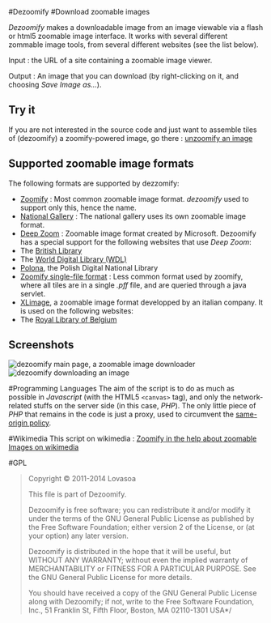 #Dezoomify
#Download zoomable images

_Dezoomify_ makes a downloadable image from an image viewable via a flash or html5 zoomable image interface.
It works with several different zommable image tools, from several different websites (see the list below). 

Input : the URL of a site containing a zoomable image viewer.

Output : An image that you can download (by right-clicking on it, and choosing *Save Image as...*).

## Try it
If you are not interested in the source code and just want to assemble tiles of (dezoomify) a zoomify-powered image, go there : [unzoomify an image](http://ophir.lojkine.free.fr/dezoomify/dezoomify.html)

## Supported zoomable image formats
The following formats are supported by dezzomify:
 * [Zoomify](http://www.zoomify.com/) : Most common zoomable image format. *dezoomify* used to support only this, hence the name.
 * [National Gallery](http://www.nationalgallery.org.uk/) : The national gallery uses its own zoomable image format.
 * [Deep Zoom](http://en.wikipedia.org/wiki/Deep_Zoom) : Zoomable image format created by Microsoft. Dezoomify has a special support for the following websites that use *Deep Zoom*:
  * The [British Library](http://www.bl.uk/)
  * The [World Digital Library (WDL)](http://www.wdl.org/fr/)
  * [Polona](http://polona.pl/), the Polish Digital National Library
 * [Zoomify single-file format](https://github.com/lovasoa/pff-extract/wiki/PFF-file-format) : Less common format used by zoomify, where all tiles are in a single *.pff* file, and are queried through a java servlet.
 * [XLimage](http://www.centrica.it/products/xlimage-2/), a zoomable image format developped by an italian company. It is used on the following websites:
  * The [Royal Library of Belgium](http://kbr.be/)

## Screenshots
![dezoomify main page, a zoomable image downloader](http://pix.toile-libre.org/upload/original/1432804561.png)
![dezoomify downloading an image](http://pix.toile-libre.org/upload/original/1432805025.png)

#Programming Languages
The aim of the script is to do as much as possible in _Javascript_ (with the HTML5 `<canvas>` tag), and only the network-related stuffs on the server side (in this case, _PHP_). The only little piece of _PHP_ that remains in the code is just a proxy, used to circumvent the [same-origin policy](https://developer.mozilla.org/en-US/docs/Web/Security/Same-origin_policy).

#Wikimedia
This script on wikimedia : [Zoomify in the help about zoomable Images on wikimedia](https://secure.wikimedia.org/wikipedia/commons/wiki/Help:Zoomable_images)

#GPL
> Copyright © 2011-2014 Lovasoa
> 
>  This file is part of Dezoomify.
>
>  Dezoomify is free software; you can redistribute it and/or modify
>  it under the terms of the GNU General Public License as published by
>  the Free Software Foundation; either version 2 of the License, or
>  (at your option) any later version.
>
>  Dezoomify is distributed in the hope that it will be useful,
>  but WITHOUT ANY WARRANTY; without even the implied warranty of
>  MERCHANTABILITY or FITNESS FOR A PARTICULAR PURPOSE.  See the
>  GNU General Public License for more details.
> 
>  You should have received a copy of the GNU General Public License
>  along with Dezoomify; if not, write to the Free Software
>  Foundation, Inc., 51 Franklin St, Fifth Floor, Boston, MA  02110-1301
>  USA*/
